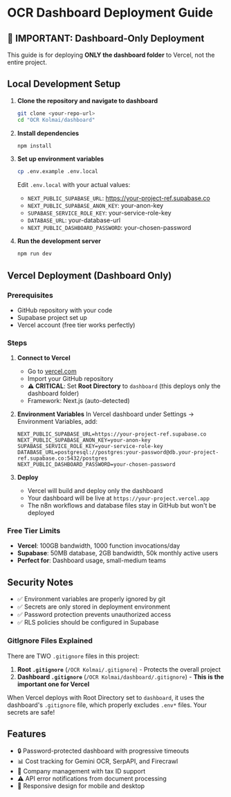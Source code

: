 # OCR Dashboard Deployment Guide

## 🎯 **IMPORTANT: Dashboard-Only Deployment**

This guide is for deploying **ONLY the dashboard folder** to Vercel, not the entire project.

## Local Development Setup

1. **Clone the repository and navigate to dashboard**
   ```bash
   git clone <your-repo-url>
   cd "OCR Kolmai/dashboard"
   ```

2. **Install dependencies**
   ```bash
   npm install
   ```

3. **Set up environment variables**
   ```bash
   cp .env.example .env.local
   ```
   
   Edit `.env.local` with your actual values:
   - `NEXT_PUBLIC_SUPABASE_URL`: https://your-project-ref.supabase.co
   - `NEXT_PUBLIC_SUPABASE_ANON_KEY`: your-anon-key
   - `SUPABASE_SERVICE_ROLE_KEY`: your-service-role-key
   - `DATABASE_URL`: your-database-url
   - `NEXT_PUBLIC_DASHBOARD_PASSWORD`: your-chosen-password

4. **Run the development server**
   ```bash
   npm run dev
   ```

## Vercel Deployment (Dashboard Only)

### Prerequisites
- GitHub repository with your code
- Supabase project set up
- Vercel account (free tier works perfectly)

### Steps

1. **Connect to Vercel**
   - Go to [vercel.com](https://vercel.com)
   - Import your GitHub repository
   - **⚠️ CRITICAL**: Set **Root Directory** to `dashboard` (this deploys only the dashboard folder)
   - Framework: Next.js (auto-detected)

2. **Environment Variables**
   In Vercel dashboard under Settings → Environment Variables, add:
   ```
   NEXT_PUBLIC_SUPABASE_URL=https://your-project-ref.supabase.co
   NEXT_PUBLIC_SUPABASE_ANON_KEY=your-anon-key
   SUPABASE_SERVICE_ROLE_KEY=your-service-role-key
   DATABASE_URL=postgresql://postgres:your-password@db.your-project-ref.supabase.co:5432/postgres
   NEXT_PUBLIC_DASHBOARD_PASSWORD=your-chosen-password
   ```

3. **Deploy**
   - Vercel will build and deploy only the dashboard
   - Your dashboard will be live at `https://your-project.vercel.app`
   - The n8n workflows and database files stay in GitHub but won't be deployed

### Free Tier Limits
- **Vercel**: 100GB bandwidth, 1000 function invocations/day
- **Supabase**: 50MB database, 2GB bandwidth, 50k monthly active users
- **Perfect for**: Dashboard usage, small-medium teams

## Security Notes

- ✅ Environment variables are properly ignored by git
- ✅ Secrets are only stored in deployment environment  
- ✅ Password protection prevents unauthorized access
- ✅ RLS policies should be configured in Supabase

### GitIgnore Files Explained

There are TWO `.gitignore` files in this project:

1. **Root `.gitignore`** (`/OCR Kolmai/.gitignore`) - Protects the overall project
2. **Dashboard `.gitignore`** (`/OCR Kolmai/dashboard/.gitignore`) - **This is the important one for Vercel**

When Vercel deploys with Root Directory set to `dashboard`, it uses the dashboard's `.gitignore` file, which properly excludes `.env*` files. Your secrets are safe!

## Features

- 🔒 Password-protected dashboard with progressive timeouts
- 📊 Cost tracking for Gemini OCR, SerpAPI, and Firecrawl
- 🏢 Company management with tax ID support
- ⚠️ API error notifications from document processing
- 📱 Responsive design for mobile and desktop